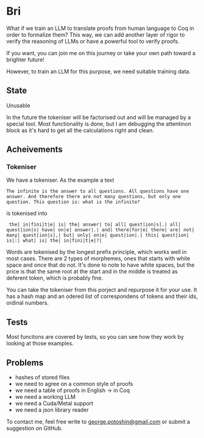 # Bri

What if we train an LLM to translate proofs from human language to Coq in order
to formalize them? This way, we can add another layer of rigor to verify the
reasoning of LLMs or have a powerful tool to verify proofs.

If you want, you can join me on this journey or take your own path toward a brighter future!

However, to train an LLM for this purpose, we need suitable training data.

## State
Unusable

In the future the tokeniser will be factorised out and will be managed by a
special tool. Most functionality is done, but I am debugging the attentinon block
as it's hard to get all the calculations right and clean.

## Acheivements
### Tokeniser
We have a tokeniser. As the example a text
```
The infinite is the answer to all questions. All questions have one answer. And therefore there are not many questions, but only one question. This question is: what is the infinite?
```
is tokenised into
```
 the| in|fini|t|e| is| the| answer| to| all| quest|ion|s|.| all| quest|ion|s| have| on|e| answer|.| and| there|for|e| there| are| not| many| quest|ion|s|,| but| only| on|e| quest|ion|.| this| quest|ion| is|:| what| is| the| in|fini|t|e|?|
```
Words are tokenised by the longest prefix principle, which works well in most
cases. There are 2 types of morphemes, ones that starts with white space and
once that do not. It's done to note to have white spaces, but the price is
that the same root at the start and in the middle is treated as deferent token,
which is probably fine.

You can take the tokeniser from this porject and repurpose it for your use.
It has a hash map and an odered list of correspondens of tokens and their ids,
ordinal numbers.

## Tests
Most funcitons are covered by tests, so you can see how they work by looking at
those examples.

## Problems
+ hashes of stored files
+ we need to agree on a common style of proofs
+ we need a table of proofs in English -> in Coq
+ we need a working LLM
+ we need a Cuda/Metal support
+ we need a json library reader

To contact me, feel free write to <george.potoshin@gmail.com> or submit a suggestion
on GitHub.
